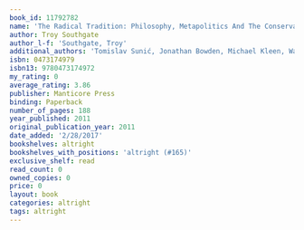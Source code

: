 ```yaml
---
book_id: 11792782
name: 'The Radical Tradition: Philosophy, Metapolitics And The Conservative Revolution'
author: Troy Southgate
author_l-f: 'Southgate, Troy'
additional_authors: 'Tomislav Sunić, Jonathan Bowden, Michael Kleen, Wayne John Sturgeon, Alex Kurtagic, Brett Stevens, Maxim  Bozozenec'
isbn: 0473174979
isbn13: 9780473174972
my_rating: 0
average_rating: 3.86
publisher: Manticore Press
binding: Paperback
number_of_pages: 188
year_published: 2011
original_publication_year: 2011
date_added: '2/28/2017'
bookshelves: altright
bookshelves_with_positions: 'altright (#165)'
exclusive_shelf: read
read_count: 0
owned_copies: 0
price: 0
layout: book
categories: altright
tags: altright
---
```

